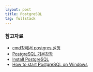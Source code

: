 ```yaml
---
layout: post
title: PostgreSQL
tag: fullstack
---
```




### 참고자료
- [cmd창에서 postgres 실행](github.com/HyunlangBan)<br>
- [PostgreSQL 기본강좌](http://www.gurubee.net/postgresql/basic)<br>
- [Install PostgreSQL](http://www.postgresqltutorial.com/install-postgresql/)<br>
- [How to start PostgreSQL on Windows](https://stackoverflow.com/questions/36629963/how-to-start-postgresql-on-windows)
